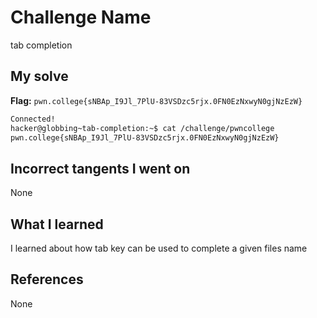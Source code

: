 # Challenge Name
tab completion

## My solve
**Flag:** `pwn.college{sNBAp_I9Jl_7PlU-83VSDzc5rjx.0FN0EzNxwyN0gjNzEzW}`

```bash
Connected!
hacker@globbing~tab-completion:~$ cat /challenge/pwncollege​
pwn.college{sNBAp_I9Jl_7PlU-83VSDzc5rjx.0FN0EzNxwyN0gjNzEzW}
```
## Incorrect tangents I went on
None

## What I learned
I learned about how tab key can be used to complete a given files name

## References 
None
